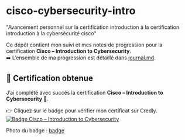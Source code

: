 # cisco-cybersecurity-intro
"Avancement personnel sur la certification introduction à la certification introduction à la cybersécurité cisco" 

Ce dépôt contient mon suivi et mes notes de progression pour la certification **Cisco – Introduction to Cybersecurity**.  
➡️ L’ensemble de ma progression est détaillé dans [journal.md](journal.md).

## 🏅 Certification obtenue

J’ai complété avec succès la certification **Cisco – Introduction to Cybersecurity** 🎉.  

👉 Cliquez sur le badge pour vérifier mon certificat sur Credly.
[![Badge Cisco – Introduction to Cybersecurity](https://images.credly.com/path/vers/ton_badge.png)](https://www.credly.com/badges/a6c2714b-5114-4046-ab53-ea08c6c48ca0)

Photo du badge : [badge](https://github.com/Dureltanga/cisco-cybersecurity-intro/commit/ae9352e6898dae99b9197c3cea1629a770295c85#diff-e328cc51b4b1ab367903000b01e6d745f9ee7afeca4f352d78d9c8d7ff2ec87f)
